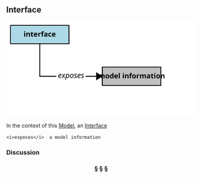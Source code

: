 ## Interface

![interface](interface.svg)

In the context of this [Model](model.md), an [Interface](interface.md)

```
<i>exposes</i>  a model information
```

### Discussion



<h3 align="center"><b>&sect; &sect; &sect;</b></h3>
